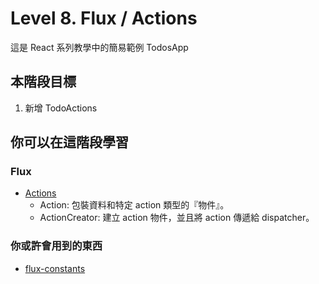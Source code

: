 # Level 8. Flux / Actions
這是 React 系列教學中的簡易範例 TodosApp


## 本階段目標
1. 新增 TodoActions


## 你可以在這階段學習
### Flux
- [Actions](http://facebook.github.io/flux/docs/actions-and-the-dispatcher.html#actions-and-action-creators)
    - Action: 包裝資料和特定 action 類型的『物件』。
    - ActionCreator: 建立 action 物件，並且將 action 傳遞給 dispatcher。

### 你或許會用到的東西
- [flux-constants](https://github.com/boichee/flux-constants)
